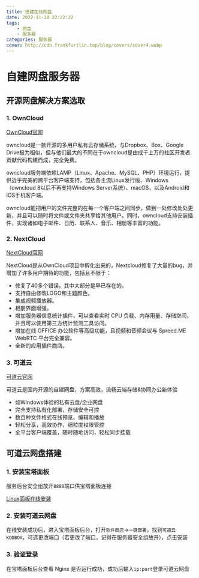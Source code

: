 ```yaml
---
title: 搭建在线网盘
date: 2022-11-30 22:22:22
tags:
    - 网盘
    - 服务器
categories: 服务器
cover: http://cdn.frankfurtlin.top/blog/covers/cover4.webp
---
```


# 自建网盘服务器

## 开源网盘解决方案选取

### 1. OwnCloud

[OwnCloud官网](https://owncloud.com/)

owncloud是一款开源的多用户私有云存储系统，与Dropbox、Box、Google Drive极为相似，但与他们最大的不同在于owncloud是由成千上万的社区开发者贡献代码构建而成，完全免费。

owncloud服务端依赖LAMP（Linux、Apache、MySQL、PHP）环境运行，提供近乎完美的跨平台客户端支持，包括各主流Linux发行版、Windows（owncloud 8以后不再支持Windows Server系统）、macOS，以及Android和IOS手机客户端。

owncloud能把用户的文件完整的在每一个客户端之间同步，做到一处修改处处更新，并且可以随时将文件或文件夹共享给其他用户。同时，owncloud支持安装插件，实现诸如电子邮件、日历、联系人、音乐、相册等丰富的功能。

### 2. NextCloud

[NextCloud官网](https://nextcloud.com/)

NextCloud是从OwnCloud项目中孵化出来的，Nextcloud修复了大量的bug，并增加了许多用户期待的功能，包括且不限于：

- 修复了40多个错误，其中大部分是早已存在的。
- 支持自由修改LOGO和主题颜色。
- 集成视频播放器。
- 相册界面增强。
- 增加服务器信息统计插件，可以查看实时 CPU 负载、内存用量、存储空间，并且可以使用第三方统计监测工具访问。
- 增加在线 OFFICE 办公软件等高级功能，且视频和音频会议与 Spreed.ME WebRTC 平台完全兼容。
- 全新的应用插件商店。

### 3. 可道云

[可道云官网](https://kodcloud.com/)

可道云是国内开源的自建网盘，方案高效，流畅云端存储&协同办公新体验

- 如Windows体验的私有云盘/企业网盘
- 完全支持私有化部署，存储安全可控
- 数百种文件格式在线预览、编辑和播放
- 轻松分享，高效协作，细粒度权限管控
- 全平台客户端覆盖，随时随地访问，轻松同步挂载

## 可道云网盘搭建

### 1. 安装宝塔面板

服务后台安全组放开```8888```端口供宝塔面板连接

[Linux面板在线安装](https://www.bt.cn/new/download.html)

### 2. 安装可道云网盘

在线安装成功后，进入宝塔面板后台，打开```软件商店```->```一键部署```，找到```可道云KODBOX```，可选更改端口（若更改了端口，记得在服务器安全组放开），点击安装

### 3. 验证登录

在宝塔面板后台查看 Nginx 是否运行成功，成功后输入```ip:port```登录可道云网盘

